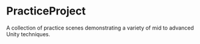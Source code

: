 # PracticeProject
 A collection of practice scenes demonstrating a variety of mid to advanced Unity techniques.
